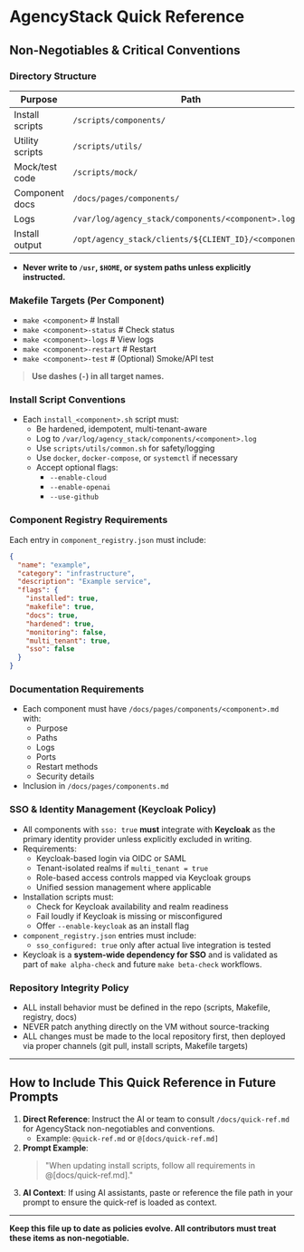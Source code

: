 # AgencyStack Quick Reference

## Non-Negotiables & Critical Conventions

### Directory Structure
| Purpose             | Path                                                      |
|---------------------|----------------------------------------------------------|
| Install scripts     | `/scripts/components/`                                    |
| Utility scripts     | `/scripts/utils/`                                        |
| Mock/test code      | `/scripts/mock/`                                         |
| Component docs      | `/docs/pages/components/`                                |
| Logs                | `/var/log/agency_stack/components/<component>.log`       |
| Install output      | `/opt/agency_stack/clients/${CLIENT_ID}/<component>/`    |

- **Never write to `/usr`, `$HOME`, or system paths unless explicitly instructed.**

### Makefile Targets (Per Component)
- `make <component>`           # Install
- `make <component>-status`    # Check status
- `make <component>-logs`      # View logs
- `make <component>-restart`   # Restart
- `make <component>-test`      # (Optional) Smoke/API test

> **Use dashes (`-`) in all target names.**

### Install Script Conventions
- Each `install_<component>.sh` script must:
  - Be hardened, idempotent, multi-tenant-aware
  - Log to `/var/log/agency_stack/components/<component>.log`
  - Use `scripts/utils/common.sh` for safety/logging
  - Use `docker`, `docker-compose`, or `systemctl` if necessary
  - Accept optional flags:
    - `--enable-cloud`
    - `--enable-openai`
    - `--use-github`

### Component Registry Requirements
Each entry in `component_registry.json` must include:
```json
{
  "name": "example",
  "category": "infrastructure",
  "description": "Example service",
  "flags": {
    "installed": true,
    "makefile": true,
    "docs": true,
    "hardened": true,
    "monitoring": false,
    "multi_tenant": true,
    "sso": false
  }
}
```

### Documentation Requirements
- Each component must have `/docs/pages/components/<component>.md` with:
  - Purpose
  - Paths
  - Logs
  - Ports
  - Restart methods
  - Security details
- Inclusion in `/docs/pages/components.md`

### SSO & Identity Management (Keycloak Policy)
- All components with `sso: true` **must** integrate with **Keycloak** as the primary identity provider unless explicitly excluded in writing.
- Requirements:
  - Keycloak-based login via OIDC or SAML
  - Tenant-isolated realms if `multi_tenant = true`
  - Role-based access controls mapped via Keycloak groups
  - Unified session management where applicable
- Installation scripts must:
  - Check for Keycloak availability and realm readiness
  - Fail loudly if Keycloak is missing or misconfigured
  - Offer `--enable-keycloak` as an install flag
- `component_registry.json` entries must include:
  - `sso_configured: true` only after actual live integration is tested
- Keycloak is a **system-wide dependency for SSO** and is validated as part of `make alpha-check` and future `make beta-check` workflows.

### Repository Integrity Policy
- ALL install behavior must be defined in the repo (scripts, Makefile, registry, docs)
- NEVER patch anything directly on the VM without source-tracking
- ALL changes must be made to the local repository first, then deployed via proper channels (git pull, install scripts, Makefile targets)

---

## How to Include This Quick Reference in Future Prompts

1. **Direct Reference**: Instruct the AI or team to consult `/docs/quick-ref.md` for AgencyStack non-negotiables and conventions.
   - Example: `@quick-ref.md` or `@[docs/quick-ref.md]`
2. **Prompt Example**: 
   > "When updating install scripts, follow all requirements in @[docs/quick-ref.md]."
3. **AI Context**: If using AI assistants, paste or reference the file path in your prompt to ensure the quick-ref is loaded as context.

---

**Keep this file up to date as policies evolve. All contributors must treat these items as non-negotiable.**
